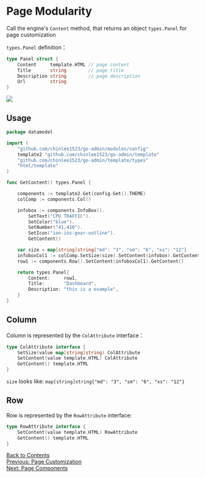 # Page Modularity

Call the engine's ```Content``` method, that returns an object ```types.Panel``` for page customization

```types.Panel``` definition：

```go
type Panel struct {
	Content     template.HTML // page content
	Title       string        // page title
	Description string        // page description
	Url         string
}
```

![](https://ws3.sinaimg.cn/large/006tNbRwly1fxoz5bm02oj31ek0u0wtz.jpg)

## Usage

```go
package datamodel

import (
	"github.com/chinlee1523/go-admin/modules/config"
	template2 "github.com/chinlee1523/go-admin/template"
	"github.com/chinlee1523/go-admin/template/types"
	"html/template"
)

func GetContent() types.Panel {

	components := template2.Get(config.Get().THEME)
	colComp := components.Col()

	infobox := components.InfoBox().
		SetText("CPU TRAFFIC").
		SetColor("blue").
		SetNumber("41,410").
		SetIcon("ion-ios-gear-outline").
		GetContent()

	var size = map[string]string{"md": "3", "sm": "6", "xs": "12"}
	infoboxCol1 := colComp.SetSize(size).SetContent(infobox).GetContent()
	row1 := components.Row().SetContent(infoboxCol1).GetContent()

	return types.Panel{
		Content:     row1,
		Title:       "Dashboard",
		Description: "this is a example",
	}
}
```

## Column

Column is represented by the ```ColAttribute``` interface：

```go
type ColAttribute interface {
	SetSize(value map[string]string) ColAttribute
	SetContent(value template.HTML) ColAttribute
	GetContent() template.HTML
}
```

```size``` looks like: ```map[string]string{"md": "3", "sm": "6", "xs": "12"}```

## Row

Row is represented by the ```RowAttribute``` interface:

```go
type RowAttribute interface {
	SetContent(value template.HTML) RowAttribute
	GetContent() template.HTML
}
```

[Back to Contents](https://github.com/chinlee1523/go-admin/blob/master/docs/en/index.md)<br>
[Previous: Page Customization](https://github.com/chinlee1523/go-admin/blob/master/docs/en/instruction/pages/pages.md)<br>
[Next: Page Components](https://github.com/chinlee1523/go-admin/blob/master/docs/en/instruction/pages/components.md)
